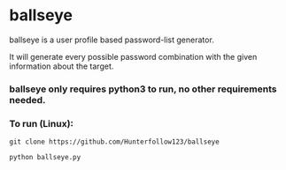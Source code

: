 # ballseye
ballseye is a user profile based password-list generator.

It will generate every possible password combination with the given information about the target.


### ballseye only requires python3 to run, no other requirements needed.
### To run (Linux):
```git clone https://github.com/Hunterfollow123/ballseye```

```python ballseye.py```
